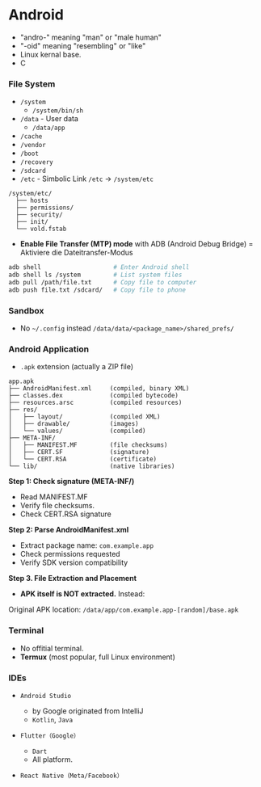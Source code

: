 # Android

* "andro-" meaning "man" or "male human"
* "-oid" meaning "resembling" or "like"
* Linux kernal base.
* C

### File System
* `/system`
    * `/system/bin/sh`
* `/data`        - User data
    * `/data/app`
* `/cache`
* `/vendor`
* `/boot`
* `/recovery`
* `/sdcard`
* `/etc` - Simbolic Link `/etc` →  `/system/etc`
```
/system/etc/
  ├── hosts         
  ├── permissions/
  ├── security/
  ├── init/ 
  └── vold.fstab
```

* **Enable File Transfer (MTP) mode** with ADB (Android Debug Bridge) = Aktiviere die Dateitransfer-Modus 
```bash
adb shell                    # Enter Android shell
adb shell ls /system         # List system files
adb pull /path/file.txt      # Copy file to computer
adb push file.txt /sdcard/   # Copy file to phone
```

### Sandbox

* No `~/.config` instead `/data/data/<package_name>/shared_prefs/`

### Android Application
* `.apk` extension (actually a ZIP file)
```
app.apk 
├── AndroidManifest.xml     (compiled, binary XML)
├── classes.dex             (compiled bytecode)
├── resources.arsc          (compiled resources)
├── res/
│   ├── layout/             (compiled XML)
│   ├── drawable/           (images)
│   └── values/             (compiled)
├── META-INF/
│   ├── MANIFEST.MF         (file checksums)
│   ├── CERT.SF             (signature)
│   └── CERT.RSA            (certificate)
└── lib/                    (native libraries)
```


**Step 1: Check signature (META-INF/)**
- Read MANIFEST.MF
- Verify file checksums.
- Check CERT.RSA signature

**Step 2: Parse AndroidManifest.xml**
- Extract package name: `com.example.app`
- Check permissions requested
- Verify SDK version compatibility

**Step 3. File Extraction and Placement**

* **APK itself is NOT extracted.** Instead:

Original APK location:
`/data/app/com.example.app-[random]/base.apk`


### Terminal
- No offitial terminal.
- **Termux** (most popular, full Linux environment)

### IDEs

* `Android Studio` 
    * by Google originated from IntelliJ
    * `Kotlin`, `Java`
* `Flutter（Google）`
    * `Dart`
    * All platform.

* `React Native（Meta/Facebook）`


